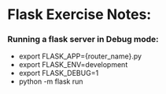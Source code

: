 <h1> Flask Exercise Notes: </h1>

<h3>Running a flask server in Debug mode:</h3>
<ul>
    <li>export FLASK_APP={router_name}.py</li>
    <li>export FLASK_ENV=development</li>
    <li>export FLASK_DEBUG=1</li>
    <li>python -m flask run</li>
</ul>